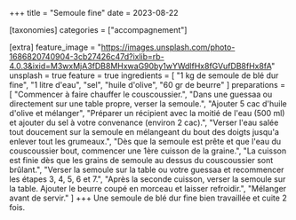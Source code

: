 +++
title = "Semoule fine"
date = 2023-08-22

[taxonomies]
categories = ["accompagnement"]

[extra]
feature_image = "https://images.unsplash.com/photo-1686820740904-3cb27426c47d?ixlib=rb-4.0.3&ixid=M3wxMjA3fDB8MHxwaG90by1wYWdlfHx8fGVufDB8fHx8fA"
unsplash = true
feature = true
ingredients = [
  "1 kg de semoule de blé dur fine",
  "1 litre d'eau",
  "sel",
  "huile d'olive",
  "60 gr de beurre"
]
preparations = [
  "Commencer à faire chauffer le couscoussier.",
  "Dans une guessaa ou directement sur une table propre, verser la semoule.",
  "Ajouter 5 cac d'huile d'olive et mélanger",
  "Préparer un récipient avec la moitié de l'eau (500 ml) et ajouter du sel à votre convenance (environ 2 cac).",
  "Verser l'eau salée tout doucement sur la semoule en mélangeant du bout des doigts jusqu'a enlever tout les grumeaux.",
  "Dès que la semoule est prête et que l'eau du couscoussier bout, commencer une 1ère cuisson de la graine.",
  "La cuisson est finie dès que les grains de semoule au dessus du couscoussier sont brûlant.",
  "Verser la semoule sur la table ou votre guessaa et recommencer les étapes 3, 4, 5, 6 et 7.",
  "Après la seconde cuisson, verser la semoule sur la table. Ajouter le beurre coupé en morceau et laisser refroidir.",
  "Mélanger avant de servir."
]
+++
Une semoule de blé dur fine bien travaillée et cuite 2 fois.
